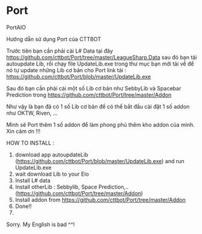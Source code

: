 # Port
PortAIO

Hướng dẫn sử dụng Port của CTTBOT

Trước tiên bạn cần phải cài L# Data tại đây 
https://github.com/cttbot/Port/tree/master/LeagueSharp.Data
sau đó bạn tải autoupdate Lib, rồi chạy file UpdateLib.exe trong thư mục bạn mới tải về để nó tự update những Lib cơ bản cho Port
link tải : https://github.com/cttbot/Port/blob/master/UpdateLib.exe 

Sau đó bạn cần phải cài một số Lib cơ bản như SebbyLib và Spacebar Prediction trong https://github.com/cttbot/Port/tree/master/Addon

Như vậy là bạn đã có 1 số Lib cơ bản để có thể bắt đầu cài đặt 1 số addon như OKTW, Riven, ...

Mình sẽ Port thêm 1 số addon để làm phong phú thêm kho addon của mình. Xin cảm ơn !!!


HOW TO INSTALL :


1. download app autoupdateLib (https://github.com/cttbot/Port/blob/master/UpdateLib.exe) and run UpdateLib.exe
2. wait download Lib to your Elo
3. Install L# data
4. Install otherLib : Sebbylib, Space Prediction,.. (https://github.com/cttbot/Port/tree/master/Addon)
5. Install addon from https://github.com/cttbot/Port/tree/master/Addon
6. Done!!
7. 

Sorry. My English is bad ^^!
